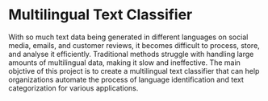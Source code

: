 # Multilingual Text Classifier

With so much text data being generated in different languages on social media, emails, and customer reviews, it becomes difficult to process, store, and analyse it efficiently. Traditional methods struggle with handling large amounts of multilingual data, making it slow and ineffective. The main objctive of this project is to create a multilingual text classifier that can help organizations automate the process of language identification and text categorization for various applications.



